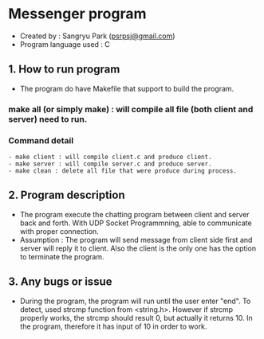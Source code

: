 # Messenger program
  - Created by : Sangryu Park (psrpsj@gmail.com)
  - Program language used : C

## 1. How to run program
  - The program do have Makefile that support to build the program.
  ### make all (or simply make) : will compile all file (both client and server) need to run.
  ### Command detail
    - make client : will compile client.c and produce client.
    - make server : will compile server.c and produce server.
    - make clean : delete all file that were produce during process.

## 2. Program description
  - The program execute the chatting program between client and server back and forth. With UDP Socket Programmning, able to communicate with proper connection.
  - Assumption : The program will send message from client side first and server will reply it to client. Also the client is the only one has the option to terminate the program.

## 3. Any bugs or issue
  - During the program, the program will run until the user enter "end". To detect, used strcmp function from <string.h>. However if strcmp properly works, the strcmp should result 0, but actually it returns 10. In the program, therefore it has input of 10 in order to work.
